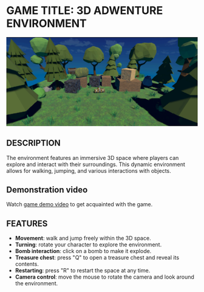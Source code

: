 # GAME TITLE: 3D ADWENTURE ENVIRONMENT

![Screenshot](Images/3D.png)

## DESCRIPTION
The environment features an immersive 3D space where players can explore and interact with their surroundings. This dynamic environment allows for walking, jumping, and various interactions with objects.

## Demonstration video
Watch [game demo video](https://drive.google.com/file/d/1AfnGs3nRjNq8GFPfb2JHatE8PeCETUVa/view?usp=sharing) to get acquainted with the game.

## FEATURES
- **Movement**: walk and jump freely within the 3D space.
- **Turning**: rotate your character to explore the environment.
- **Bomb interaction**: click on a bomb to make it explode.
- **Treasure chest**: press "Q" to open a treasure chest and reveal its contents.
- **Restarting**: press "R" to restart the space at any time.
- **Camera control**: move the mouse to rotate the camera and look around the environment.
